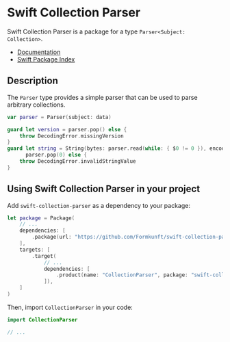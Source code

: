 # Swift Collection Parser

Swift Collection Parser is a package for a type `Parser<Subject: Collection>`.

- [Documentation](https://swiftpackageindex.com/Formkunft/swift-collection-parser/documentation/collectionparser)
- [Swift Package Index](https://swiftpackageindex.com/Formkunft/swift-collection-parser)

## Description

The `Parser` type provides a simple parser that can be used to parse arbitrary collections.

```swift
var parser = Parser(subject: data)

guard let version = parser.pop() else {
    throw DecodingError.missingVersion
}
guard let string = String(bytes: parser.read(while: { $0 != 0 }), encoding: .utf8),
      parser.pop(0) else {
    throw DecodingError.invalidStringValue
}
```

## Using Swift Collection Parser in your project

Add `swift-collection-parser` as a dependency to your package:

```swift
let package = Package(
    // ...
    dependencies: [
        .package(url: "https://github.com/Formkunft/swift-collection-parser.git", .upToNextMajor(from: "2.0.0")),
    ],
    targets: [
        .target(
            // ...
            dependencies: [
                .product(name: "CollectionParser", package: "swift-collection-parser"),
            ]),
    ]
)
```

Then, import `CollectionParser` in your code:

```swift
import CollectionParser

// ...
```
